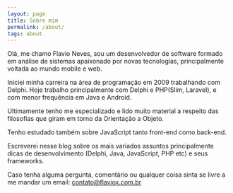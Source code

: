 ```yaml
---
layout: page
title: Sobre mim
permalink: /about/
tags: about
---
```


Olá, me chamo Flavio Neves, sou um desenvolvedor de software formado em análise de sistemas apaixonado por novas tecnologias, principalmente voltada ao mundo mobile e web. 

Iniciei minha carreira na área de programação em 2009 trabalhando com Delphi. Hoje trabalho principalmente com Delphi e PHP(Slim, Laravel), e com menor frequência em Java e Android.

Ultimamente tenho me especializado e lido muito material a respeito das filosofias que giram em torno da Orientação a Objeto. 

Tenho estudado também sobre JavaScript tanto front-end como back-end.

Escreverei nesse blog sobre os mais variados assuntos principalmente dicas de desenvolvimento (Delphi, Java, JavaScript, PHP etc) e seus frameworks.

Caso tenha alguma pergunta, comentário ou qualquer coisa sinta se livre a me mandar um email:
contato@flaviox.com.br
